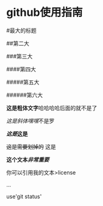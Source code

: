 # github使用指南

#最大的标题

##第二大

###第三大

####第四大

#####第五大

######第六大

**这是粗体文字**哈哈哈哈后面的就不是了

*这是斜体嘿嘿*不是罗

***这是*这是**

~~这是需要划掉的~~ 这是

**这个文本*非常重要***

你可以引用我的文本>license

... 

use'git status'

